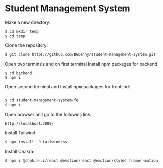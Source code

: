 # Student Management System

Make a new directory:
```bash
$ cd mkdir temp
$ cd temp

```


Clone the repository:

```bash
$ git clone https://github.com/BGDanny/student-management-system.git 

```


Open two terminals and on first terminal  Install npm packages for backend:

```bash
$ cd backend
$ npm i

```

Open second terminal and Install npm packages for frontend:

```bash

$ cd student-management-system-fe 
$ npm i

```


Open browser and go to the following link:

```bash
http://localhost:3000/ 

```


Install Tailwind:


```bash
$ npm install -D tailwindcss

```


Install Chakra:
```bash
$ npm i @chakra-ui/react @emotion/react @emotion/styled framer-motion 

```
